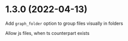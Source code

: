 
1.3.0 (2022-04-13) 
==================
Add `graph_folder` option to group files visually in folders

Allow js files, when ts counterpart exists
